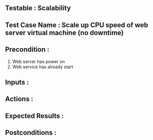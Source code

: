 ## Testable : Scalability
## Test Case Name : Scale up CPU speed of web server virtual machine (no downtime)
## Precondition : 
1. Web server has power on
2. Web service has already start
## Inputs :
## Actions : 
## Expected Results :
## Postconditions :
